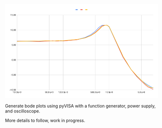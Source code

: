 ![simple bode plot](./images/quick_baldee_plot.png)

Generate bode plots using pyVISA with a function generator, power supply, and oscilloscope. 

More details to follow, work in progress.
